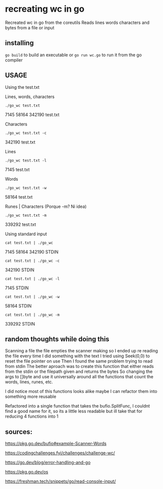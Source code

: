 # recreating wc in go
Recreated wc in go from the coreutils
Reads lines words characters and bytes from a file or input

## installing

`go build` to build an executable or `go run wc.go` to run it from the go compiler

## USAGE
Using the test.txt

Lines, words, characters

 `./go_wc test.txt`

7145 58164 342190 test.txt


Characters

`./go_wc test.txt -c`

342190 test.txt


Lines

`./go_wc test.txt -l`

7145 test.txt


Words

`./go_wc test.txt -w`

58164 test.txt


Runes | Characters (Porque -m? Ni idea)

`./go_wc test.txt -m`

339292 test.txt


Using standard input

`cat test.txt | ./go_wc`

7145 58164 342190 STDIN

`cat test.txt | ./go_wc -c`

342190 STDIN

`cat test.txt | ./go_wc -l`

7145 STDIN

`cat test.txt | ./go_wc -w`

58164 STDIN

`cat test.txt | ./go_wc -m`

339292 STDIN

## random thoughts while doing this
Scanning a file the file empties the scanner making so I ended up re reading the file every time I did something with the text
I tried using Seek(0,0) to reset the file pointer on use
Then I found the same problem trying to read from stdin
The better aproach was to create this function that either reads from the stdin or the filepath given and returns the bytes
So changing the args to []byte and use it universally around all the functions that count the words, lines, runes, etc.

I did notice most of this functions looks alike maybe I can refactor them into something more reusable

Refactored into a single function that takes the bufio.SplitFunc, I couldnt find a good name for it, so its a little less readable but ill take that for reducing 4 functions into 1

## sources:
https://pkg.go.dev/bufio#example-Scanner-Words

https://codingchallenges.fyi/challenges/challenge-wc/

https://go.dev/blog/error-handling-and-go

https://pkg.go.dev/os

https://freshman.tech/snippets/go/read-console-input/
